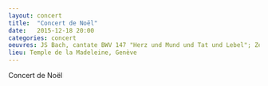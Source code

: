 ```yaml
---
layout: concert
title:  "Concert de Noël"
date:   2015-12-18 20:00
categories: concert
oeuvres: JS Bach, cantate BWV 147 "Herz und Mund und Tat und Lebel"; Zelenka, Magnificat; cantiques de Noël
lieu: Temple de la Madeleine, Genève
---
```

Concert de Noël
